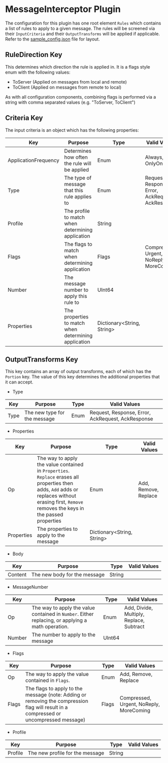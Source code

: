 # MessageInterceptor Plugin

The configuration for this plugin has one root element `Rules` which contains a list of rules to apply to a given message.  The rules will be screened via their `InputCriteria` and their `OutputTransforms` will be applied if applicable.  Refer to the [sample_config.json](sample_config.json) file for layout.

## RuleDirection Key

This determines which direction the rule is applied in.  It is a flags style enum with the following values:

- ToServer (Applied on messages from local and remote)
- ToClient (Applied on messages from remote to local)

As with all configuration components, combining flags is performed via a string with comma separated values (e.g. "ToServer, ToClient")

## Criteria Key

The input criteria is an object which has the following properties:

| Key | Purpose | Type | Valid Values |
| --- | ------- | ---- | ------------ |
| ApplicationFrequency | Determines how often the rule will be applied | Enum | Always, OnlyOnce |
| Type | The type of message that this rule applies to | Enum |Request, Response, Error, AckRequest, AckResponse |
| Profile | The profile to match when determining application | String ||
| Flags | The flags to match when determining application | Flags | Compressed, Urgent, NoReply, MoreComing |
| Number | The message number to apply this rule to | UInt64 ||
| Properties | The properties to match when determining application | Dictionary<String, String> ||

## OutputTransforms Key

This key contains an array of output transforms, each of which has the `Portion` key.  The value of this key determines the additional properties that it can accept.

- Type

| Key | Purpose | Type | Valid Values |
| --- | ------- | ---- | ------------ |
| Type | The new type for the message | Enum | Request, Response, Error, AckRequest, AckResponse |
- Properties

| Key | Purpose | Type | Valid Values |
| --- | ------- | ---- | ------------ |
| Op | The way to apply the value contained in `Properties`.  `Replace` erases all properties then adds, `Add` adds or replaces without erasing first, `Remove` removes the keys in the passed properties | Enum | Add, Remove, Replace |
| Properties | The properties to apply to the message | Dictionary<String, String> ||
- Body

| Key | Purpose | Type | Valid Values |
| --- | ------- | ---- | ------------ |
| Content | The new body for the message | String ||
- MessageNumber

| Key | Purpose | Type | Valid Values |
| --- | ------- | ---- | ------------ |
| Op | The way to apply the value contained in `Number`.  Either replacing, or applying a math operation. | Enum | Add, Divide, Multiply, Replace, Subtract  |
| Number | The number to apply to the message | UInt64 ||
- Flags

| Key | Purpose | Type | Valid Values |
| --- | ------- | ---- | ------------ |
| Op | The way to apply the value contained in `Flags`. | Enum | Add, Remove, Replace |
| Flags | The flags to apply to the message (note: Adding or removing the compression flag will result in a compressed or uncompressed message) | Flags | Compressed, Urgent, NoReply, MoreComing |
- Profile

| Key | Purpose | Type | Valid Values |
| --- | ------- | ---- | ------------ |
| Profile | The new profile for the message | String ||
